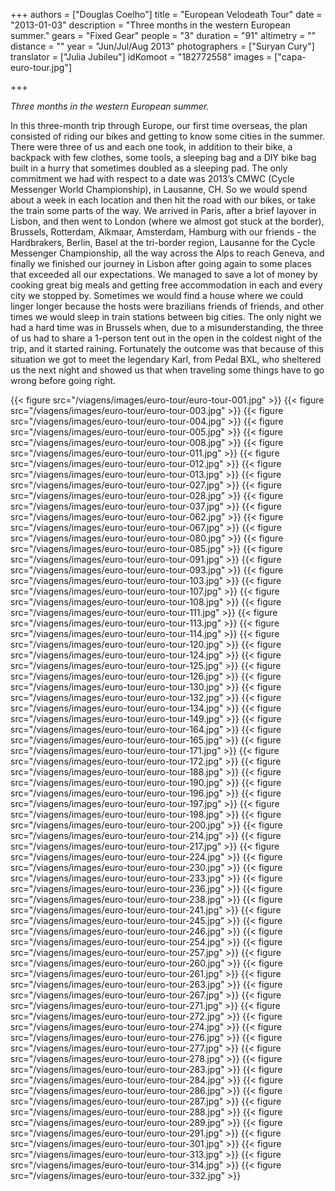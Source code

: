 +++
authors = ["Douglas Coelho"]
title = "European Velodeath Tour"
date = "2013-01-03"
description = "Three months in the western European summer."
gears = "Fixed Gear"
people = "3"
duration = "91"
altimetry = ""
distance = ""
year = "Jun/Jul/Aug 2013"
photographers = ["Suryan Cury"]
translator = ["Julia Jubileu"]
idKomoot = "182772558"
images = ["capa-euro-tour.jpg"]

+++

_Three months in the western European summer._

<!--more-->

In this three-month trip through Europe, our first time overseas, the plan consisted of riding our bikes and getting to know some cities in the summer. There were three of us and each one took, in addition to their bike, a backpack with few clothes, some tools, a sleeping bag and a DIY bike bag built in a hurry that sometimes doubled as a sleeping pad. The only commitment we had with respect to a date was 2013’s CMWC (Cycle Messenger World Championship), in Lausanne, CH. So we would spend about a week in each location and then hit the road with our bikes, or take the train some parts of the way.
We arrived in Paris, after a brief layover in Lisbon, and then went to London (where we almost got stuck at the border), Brussels, Rotterdam, Alkmaar, Amsterdam, Hamburg with our friends - the Hardbrakers, Berlin, Basel at the tri-border region, Lausanne for the Cycle Messenger Championship, all the way across the Alps to reach Geneva, and finally we finished our journey in Lisbon after going again to some places that exceeded all our expectations.
We managed to save a lot of money by cooking great big meals and getting free accommodation in each and every city we stopped by. Sometimes we would find a house where we could linger longer because the hosts were brazilians friends of friends, and other times we would sleep in train stations between big cities. The only night we had a hard time was in Brussels when, due to a misunderstanding, the three of us had to share a 1-person tent out in the open in the coldest night of the trip, and it started raining. Fortunately the outcome was that because of this situation we got to meet the legendary Karl, from Pedal BXL, who sheltered us the next night and showed us that when traveling some things have to go wrong before going right.


{{< figure src="/viagens/images/euro-tour/euro-tour-001.jpg" >}}
{{< figure src="/viagens/images/euro-tour/euro-tour-003.jpg" >}}
{{< figure src="/viagens/images/euro-tour/euro-tour-004.jpg" >}}
{{< figure src="/viagens/images/euro-tour/euro-tour-005.jpg" >}}
{{< figure src="/viagens/images/euro-tour/euro-tour-008.jpg" >}}
{{< figure src="/viagens/images/euro-tour/euro-tour-011.jpg" >}}
{{< figure src="/viagens/images/euro-tour/euro-tour-012.jpg" >}}
{{< figure src="/viagens/images/euro-tour/euro-tour-013.jpg" >}}
{{< figure src="/viagens/images/euro-tour/euro-tour-027.jpg" >}}
{{< figure src="/viagens/images/euro-tour/euro-tour-028.jpg" >}}
{{< figure src="/viagens/images/euro-tour/euro-tour-037.jpg" >}}
{{< figure src="/viagens/images/euro-tour/euro-tour-062.jpg" >}}
{{< figure src="/viagens/images/euro-tour/euro-tour-067.jpg" >}}
{{< figure src="/viagens/images/euro-tour/euro-tour-080.jpg" >}}
{{< figure src="/viagens/images/euro-tour/euro-tour-085.jpg" >}}
{{< figure src="/viagens/images/euro-tour/euro-tour-091.jpg" >}}
{{< figure src="/viagens/images/euro-tour/euro-tour-093.jpg" >}}
{{< figure src="/viagens/images/euro-tour/euro-tour-103.jpg" >}}
{{< figure src="/viagens/images/euro-tour/euro-tour-107.jpg" >}}
{{< figure src="/viagens/images/euro-tour/euro-tour-108.jpg" >}}
{{< figure src="/viagens/images/euro-tour/euro-tour-111.jpg" >}}
{{< figure src="/viagens/images/euro-tour/euro-tour-113.jpg" >}}
{{< figure src="/viagens/images/euro-tour/euro-tour-114.jpg" >}}
{{< figure src="/viagens/images/euro-tour/euro-tour-120.jpg" >}}
{{< figure src="/viagens/images/euro-tour/euro-tour-124.jpg" >}}
{{< figure src="/viagens/images/euro-tour/euro-tour-125.jpg" >}}
{{< figure src="/viagens/images/euro-tour/euro-tour-126.jpg" >}}
{{< figure src="/viagens/images/euro-tour/euro-tour-130.jpg" >}}
{{< figure src="/viagens/images/euro-tour/euro-tour-132.jpg" >}}
{{< figure src="/viagens/images/euro-tour/euro-tour-134.jpg" >}}
{{< figure src="/viagens/images/euro-tour/euro-tour-149.jpg" >}}
{{< figure src="/viagens/images/euro-tour/euro-tour-164.jpg" >}}
{{< figure src="/viagens/images/euro-tour/euro-tour-165.jpg" >}}
{{< figure src="/viagens/images/euro-tour/euro-tour-171.jpg" >}}
{{< figure src="/viagens/images/euro-tour/euro-tour-172.jpg" >}}
{{< figure src="/viagens/images/euro-tour/euro-tour-188.jpg" >}}
{{< figure src="/viagens/images/euro-tour/euro-tour-190.jpg" >}}
{{< figure src="/viagens/images/euro-tour/euro-tour-196.jpg" >}}
{{< figure src="/viagens/images/euro-tour/euro-tour-197.jpg" >}}
{{< figure src="/viagens/images/euro-tour/euro-tour-198.jpg" >}}
{{< figure src="/viagens/images/euro-tour/euro-tour-200.jpg" >}}
{{< figure src="/viagens/images/euro-tour/euro-tour-214.jpg" >}}
{{< figure src="/viagens/images/euro-tour/euro-tour-217.jpg" >}}
{{< figure src="/viagens/images/euro-tour/euro-tour-224.jpg" >}}
{{< figure src="/viagens/images/euro-tour/euro-tour-230.jpg" >}}
{{< figure src="/viagens/images/euro-tour/euro-tour-233.jpg" >}}
{{< figure src="/viagens/images/euro-tour/euro-tour-236.jpg" >}}
{{< figure src="/viagens/images/euro-tour/euro-tour-238.jpg" >}}
{{< figure src="/viagens/images/euro-tour/euro-tour-241.jpg" >}}
{{< figure src="/viagens/images/euro-tour/euro-tour-245.jpg" >}}
{{< figure src="/viagens/images/euro-tour/euro-tour-246.jpg" >}}
{{< figure src="/viagens/images/euro-tour/euro-tour-254.jpg" >}}
{{< figure src="/viagens/images/euro-tour/euro-tour-257.jpg" >}}
{{< figure src="/viagens/images/euro-tour/euro-tour-260.jpg" >}}
{{< figure src="/viagens/images/euro-tour/euro-tour-261.jpg" >}}
{{< figure src="/viagens/images/euro-tour/euro-tour-263.jpg" >}}
{{< figure src="/viagens/images/euro-tour/euro-tour-267.jpg" >}}
{{< figure src="/viagens/images/euro-tour/euro-tour-271.jpg" >}}
{{< figure src="/viagens/images/euro-tour/euro-tour-272.jpg" >}}
{{< figure src="/viagens/images/euro-tour/euro-tour-274.jpg" >}}
{{< figure src="/viagens/images/euro-tour/euro-tour-276.jpg" >}}
{{< figure src="/viagens/images/euro-tour/euro-tour-277.jpg" >}}
{{< figure src="/viagens/images/euro-tour/euro-tour-278.jpg" >}}
{{< figure src="/viagens/images/euro-tour/euro-tour-283.jpg" >}}
{{< figure src="/viagens/images/euro-tour/euro-tour-284.jpg" >}}
{{< figure src="/viagens/images/euro-tour/euro-tour-286.jpg" >}}
{{< figure src="/viagens/images/euro-tour/euro-tour-287.jpg" >}}
{{< figure src="/viagens/images/euro-tour/euro-tour-288.jpg" >}}
{{< figure src="/viagens/images/euro-tour/euro-tour-289.jpg" >}}
{{< figure src="/viagens/images/euro-tour/euro-tour-291.jpg" >}}
{{< figure src="/viagens/images/euro-tour/euro-tour-301.jpg" >}}
{{< figure src="/viagens/images/euro-tour/euro-tour-313.jpg" >}}
{{< figure src="/viagens/images/euro-tour/euro-tour-314.jpg" >}}
{{< figure src="/viagens/images/euro-tour/euro-tour-332.jpg" >}}

